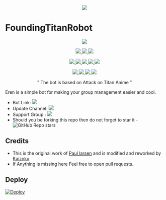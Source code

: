 <p align="center">
  <img src="https://telegra.ph/file/eeef5ddbe7f33338aa311.jpg">
</p>

# FoundingTitanRobot

<p align="center">
<a href="https://app.codacy.com/gh/TeamNexusTG/FoundingTitanRobot?utm_source=github.com&utm_medium=referral&utm_content=TeamNexusTG/FoundingTitanRobot&utm_campaign=Badge_Grade_Settings" alt="Codacy Badge">
<img src="https://api.codacy.com/project/badge/Grade/6141417ceaf84545bab6bd671503df51" /> </a>
</p>
<p align="center">
<a href="https://github.com/TeamNexusTG/FoundingTitanRobot" alt="GitHub closed issues"> <img src="https://img.shields.io/github/issues-closed-raw/TeamNexusTG/FoundingTitanRobot?style=flat&logo=github&color=success" /> </a>
<a href="https://github.com/TeamNexusTG/FoundingTitanRobot" alt="GitHub commit activity"> <img src="https://img.shields.io/github/commit-activity/m/TeamNexusTG/FoundingTitanRobot" /> </a>
<a href="https://github.com/TeamNexusTG/FoundingTitanRobot/network/members" alt="GitHub forks"> <img src="https://img.shields.io/github/forks/TeamNexusTG/FoundingTitanRobot?label=Forks&logo=github" /> </a>
<p align="center">
<a href="https://github.com/TeamNexusTG/FoundingTitanRobot" alt="GitHub release (latest by date including pre-releases)"> <img src="https://img.shields.io/github/v/release/TeamNexusTG/FoundingTitanRobot?include_prereleases?style=flat&logo=github" /> </a>
<a href="https://www.python.org/" alt="made-with-python"> <img src="https://img.shields.io/badge/Made%20with-Python-1f425f.svg?style=flat&logo=python&color=blue" /> </a>
<a href="https://github.com/TeamNexusTG/FoundingTitanRobot" alt="Docker!"> <img src="https://aleen42.github.io/badges/src/docker.svg" /> </a>
<a href="https://github.com/TeamNexusTG/FoundingTitanRobot" alt="GitHub repo size"> <img src="https://img.shields.io/github/repo-size/TeamNexusTG/FoundingTitanRobot" /> </a>
<a href="https://github.com/TeamNexusTG/FoundingTitanRobot/blob/master/LICENSE" alt="GPLv3 license"> <img src="https://img.shields.io/badge/License-GPLv3-blue.svg" /> </a>
</p>
<p align="center">
<a href="https://t.me/FoundingTitanupdates" alt="Telegram!"> <img src="https://aleen42.github.io/badges/src/telegram.svg" /> </a>
<a href="https://github.com/TeamNexusTG"> <img src="https://img.shields.io/badge/Built%20by-Sasuke-blue" /> </a>
<a href="https://github.com/sasukeuchiha/FoundingTitanRobot/graphs/commit-activity" alt="Maintenance"> <img src="https://img.shields.io/badge/Maintained%3F-yes-green.svg" /> </a>
<a href="https://makeapullrequest.com" alt="PRs Welcome"> <img src="https://img.shields.io/badge/PRs-welcome-brightgreen.svg?style=flat-square" /> </a>
</p>

<p align="center">
 " The bot is based on Attack on Titan Anime ”  
</p>




Eren is a simple bot for making your group management easier and cool.

* Bot Link:  <a href="http://t.me/FoundingTitanRobot" alt="FoundingtitanRobot"> <img src="https://img.shields.io/badge/%F0%9F%A4%96-FoundingTitanRobot-blue" /> </a>
* Update Channel: <a  href="https://t.me/foundingtitanupdates/" alt="foundingtitanupdates"> <img src="https://img.shields.io/badge/%F0%9F%96%A5%EF%B8%8F-Updates-lightgrey" /> </a>
* Support Group : <a href="https://t.me/foundingtitansupport/" alt="foundingtitansupport"> <img src="https://img.shields.io/badge/!-Support%20Group-blue" /> </a>
* Should you be forking this repo then do not forget to star it - <img alt="GitHub Repo stars" src="https://img.shields.io/github/stars/TeamNexusTG/FoundingTitanRobot?color=white&label=%F0%9F%8C%9F%20star">

## Credits 
* This is the original work of [Paul larsen](https://github.com/PaulSonOfLars) and is modified and reworked by [Kaizoku](https://github.com/AnimeKaizoku)
* If Anything is missing here Feel free to open pull requests.

## Deploy 
[![Deploy](https://www.herokucdn.com/deploy/button.svg)](https://heroku.com/deploy?template=https://github.com/TeamNexusTG/FoundingTitanRobot)
